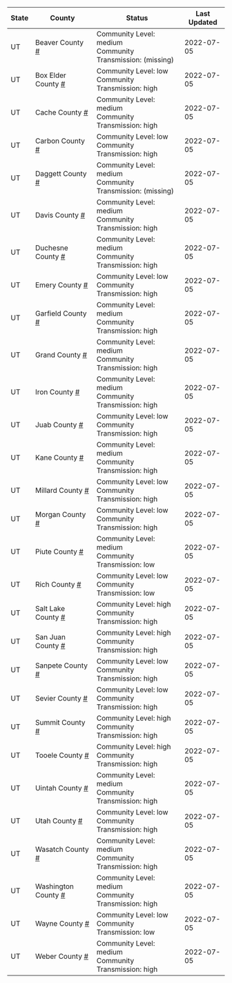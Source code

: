 State | County | Status | Last Updated
--- | --- | --- | --- 
UT | Beaver County <a href="#beaver_county">#</a> | <a name="beaver_county"></a>Community Level: medium<br/>Community Transmission: (missing) | 2022-07-05
UT | Box Elder County <a href="#box_elder_county">#</a> | <a name="box_elder_county"></a>Community Level: low<br/>Community Transmission: high | 2022-07-05
UT | Cache County <a href="#cache_county">#</a> | <a name="cache_county"></a>Community Level: medium<br/>Community Transmission: high | 2022-07-05
UT | Carbon County <a href="#carbon_county">#</a> | <a name="carbon_county"></a>Community Level: low<br/>Community Transmission: high | 2022-07-05
UT | Daggett County <a href="#daggett_county">#</a> | <a name="daggett_county"></a>Community Level: medium<br/>Community Transmission: (missing) | 2022-07-05
UT | Davis County <a href="#davis_county">#</a> | <a name="davis_county"></a>Community Level: medium<br/>Community Transmission: high | 2022-07-05
UT | Duchesne County <a href="#duchesne_county">#</a> | <a name="duchesne_county"></a>Community Level: medium<br/>Community Transmission: high | 2022-07-05
UT | Emery County <a href="#emery_county">#</a> | <a name="emery_county"></a>Community Level: low<br/>Community Transmission: high | 2022-07-05
UT | Garfield County <a href="#garfield_county">#</a> | <a name="garfield_county"></a>Community Level: medium<br/>Community Transmission: high | 2022-07-05
UT | Grand County <a href="#grand_county">#</a> | <a name="grand_county"></a>Community Level: medium<br/>Community Transmission: high | 2022-07-05
UT | Iron County <a href="#iron_county">#</a> | <a name="iron_county"></a>Community Level: medium<br/>Community Transmission: high | 2022-07-05
UT | Juab County <a href="#juab_county">#</a> | <a name="juab_county"></a>Community Level: low<br/>Community Transmission: high | 2022-07-05
UT | Kane County <a href="#kane_county">#</a> | <a name="kane_county"></a>Community Level: medium<br/>Community Transmission: high | 2022-07-05
UT | Millard County <a href="#millard_county">#</a> | <a name="millard_county"></a>Community Level: low<br/>Community Transmission: high | 2022-07-05
UT | Morgan County <a href="#morgan_county">#</a> | <a name="morgan_county"></a>Community Level: low<br/>Community Transmission: high | 2022-07-05
UT | Piute County <a href="#piute_county">#</a> | <a name="piute_county"></a>Community Level: medium<br/>Community Transmission: low | 2022-07-05
UT | Rich County <a href="#rich_county">#</a> | <a name="rich_county"></a>Community Level: low<br/>Community Transmission: low | 2022-07-05
UT | Salt Lake County <a href="#salt_lake_county">#</a> | <a name="salt_lake_county"></a>Community Level: high<br/>Community Transmission: high | 2022-07-05
UT | San Juan County <a href="#san_juan_county">#</a> | <a name="san_juan_county"></a>Community Level: high<br/>Community Transmission: high | 2022-07-05
UT | Sanpete County <a href="#sanpete_county">#</a> | <a name="sanpete_county"></a>Community Level: low<br/>Community Transmission: high | 2022-07-05
UT | Sevier County <a href="#sevier_county">#</a> | <a name="sevier_county"></a>Community Level: low<br/>Community Transmission: high | 2022-07-05
UT | Summit County <a href="#summit_county">#</a> | <a name="summit_county"></a>Community Level: high<br/>Community Transmission: high | 2022-07-05
UT | Tooele County <a href="#tooele_county">#</a> | <a name="tooele_county"></a>Community Level: high<br/>Community Transmission: high | 2022-07-05
UT | Uintah County <a href="#uintah_county">#</a> | <a name="uintah_county"></a>Community Level: medium<br/>Community Transmission: high | 2022-07-05
UT | Utah County <a href="#utah_county">#</a> | <a name="utah_county"></a>Community Level: low<br/>Community Transmission: high | 2022-07-05
UT | Wasatch County <a href="#wasatch_county">#</a> | <a name="wasatch_county"></a>Community Level: medium<br/>Community Transmission: high | 2022-07-05
UT | Washington County <a href="#washington_county">#</a> | <a name="washington_county"></a>Community Level: medium<br/>Community Transmission: high | 2022-07-05
UT | Wayne County <a href="#wayne_county">#</a> | <a name="wayne_county"></a>Community Level: low<br/>Community Transmission: low | 2022-07-05
UT | Weber County <a href="#weber_county">#</a> | <a name="weber_county"></a>Community Level: medium<br/>Community Transmission: high | 2022-07-05
